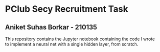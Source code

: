 # PClub Secy Recruitment Task
## Aniket Suhas Borkar - 210135
  
This repository contains the Jupyter notebook containing the code I wrote to implement a neural net with a single hidden layer, from scratch.  

